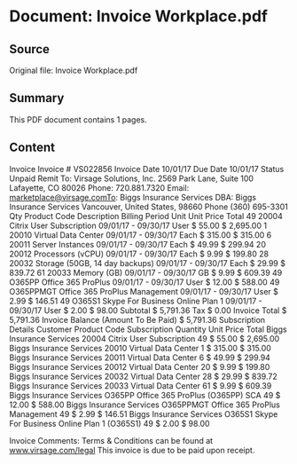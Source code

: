 # Document: Invoice Workplace.pdf

## Source
Original file: Invoice Workplace.pdf

## Summary
This PDF document contains 1 pages.

## Content
Invoice
Invoice # VS022856
Invoice Date 10/01/17
Due Date 10/01/17
Status Unpaid 
Remit To:
Virsage Solutions, Inc.
2569 Park Lane, Suite 100
Lafayette, CO 80026
Phone: 720.881.7320
Email: marketplace@virsage.comTo:
Biggs Insurance Services
DBA: Biggs Insurance Services
Vancouver, United States, 98660 
Phone (360) 695-3301
Qty  Product Code Description Billing Period Unit Unit Price Total
49  20004 Citrix User Subscription 09/01/17 - 09/30/17 User $ 55.00 $ 2,695.00
1  20010 Virtual Data Center 09/01/17 - 09/30/17 Each $ 315.00 $ 315.00
6  20011 Server Instances 09/01/17 - 09/30/17 Each $ 49.99 $ 299.94
20  20012 Processors (vCPU) 09/01/17 - 09/30/17 Each $ 9.99 $ 199.80
28  20032 Storage (50GB, 14 day backups) 09/01/17 - 09/30/17 Each $ 29.99 $ 839.72
61  20033 Memory (GB) 09/01/17 - 09/30/17 GB $ 9.99 $ 609.39
49  O365PP Office 365 ProPlus 09/01/17 - 09/30/17 User $ 12.00 $ 588.00
49  O365PPMGT Office 365 ProPlus Management 09/01/17 - 09/30/17 User $ 2.99 $ 146.51
49  O365S1 Skype For Business Online Plan 1 09/01/17 - 09/30/17 User $ 2.00 $ 98.00
Subtotal $ 5,791.36
Tax $ 0.00
 Invoice Total $ 5,791.36
Invoice Balance (Amount To Be Paid) $ 5,791.36
Subscription Details
Customer Product Code Subscription Quantity Unit Price Total
Biggs Insurance Services  20004 Citrix User Subscription 49 $ 55.00 $ 2,695.00
Biggs Insurance Services  20010 Virtual Data Center 1 $ 315.00 $ 315.00
Biggs Insurance Services  20011 Virtual Data Center 6 $ 49.99 $ 299.94
Biggs Insurance Services  20012 Virtual Data Center 20 $ 9.99 $ 199.80
Biggs Insurance Services  20032 Virtual Data Center 28 $ 29.99 $ 839.72
Biggs Insurance Services  20033 Virtual Data Center 61 $ 9.99 $ 609.39
Biggs Insurance Services  O365PP Office 365 ProPlus (O365PP) SCA 49 $ 12.00 $ 588.00
Biggs Insurance Services  O365PPMGT Office 365 ProPlus Management 49 $ 2.99 $ 146.51
Biggs Insurance Services  O365S1 Skype For Business Online Plan 1 (O365S1) 49 $ 2.00 $ 98.00
 
Invoice Comments: 
Terms & Conditions can be found at www.virsage.com/legal
This invoice is due to be paid upon receipt.

